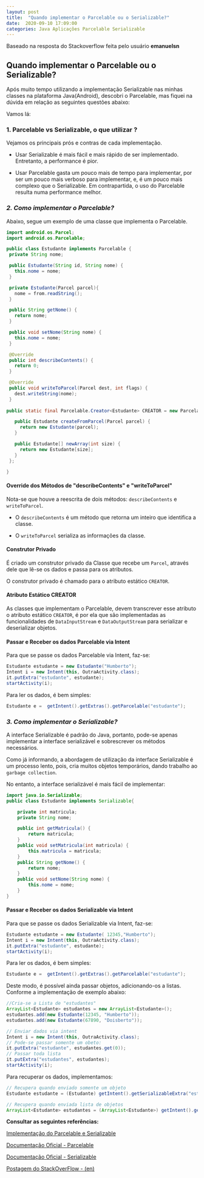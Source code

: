 ```yaml
---
layout: post
title:  "Quando implementar o Parcelable ou o Serializable?"
date:  2020-09-10 17:09:00
categories: Java Aplicações Parcelable Serializable
---
```


Baseado na resposta do Stackoverflow feita pelo usuário **emanuelsn**

[Stackoverflow]: https://pt.stackoverflow.com/questions/38492/quando-e-como-implementar-o-parcelable-vs-serializable/38509#38509



## Quando implementar o Parcelable ou o Serializable?

Após muito tempo utilizando a implementação Serializable nas minhas classes na plataforma Java(Android), descobri o Parcelable, mas fiquei na dúvida em relação as seguintes questões abaixo:

Vamos lá:

### 1. Parcelable vs Serializable, o que utilizar ? 

Vejamos os principais prós e contras de cada implementação. 

* Usar Serializable é mais fácil e mais rápido de ser implementado. Entretanto, a performance é pior. 

* Usar Parcelable gasta um pouco mais de tempo para implementar, por ser um pouco mais verboso para implementar, e, é um pouco mais complexo que o Serializable. Em contrapartida, o uso do Parcelable resulta numa performance melhor.

### *2. Como implementar o Parcelable?*

Abaixo, segue um exemplo de uma classe que implementa o Parcelable.

```java
import android.os.Parcel;
import android.os.Parcelable;

public class Estudante implements Parcelable {
 private String nome;

 public Estudante(String id, String nome) {
   this.nome = nome;
 }

 private Estudante(Parcel parcel){
   nome = from.readString();
 }

 public String getNome() {
   return nome;
 }

 public void setNome(String nome) {
   this.nome = nome;
 }

 @Override
 public int describeContents() {
   return 0;
 }

 @Override
 public void writeToParcel(Parcel dest, int flags) {
   dest.writeString(nome); 
 }
    
public static final Parcelable.Creator<Estudante> CREATOR = new Parcelable.Creator<ClientEstudante>() {

   public Estudante createFromParcel(Parcel parcel) {
     return new Estudante(parcel);
   }

   public Estudante[] newArray(int size) {
     return new Estudante[size];
   }
 };

}
```



#### Override dos Métodos de "describeContents" e "writeToParcel"

Nota-se que houve a reescrita de dois métodos: `describeContents` e `writeToParcel`. 

* O `describeContents` é um método que retorna um inteiro que identifica a classe. 

* O `writeToParcel`  serializa as informações da classe. 

#### Construtor Privado

É criado um construtor privado da Classe que recebe um `Parcel`, através dele que lê-se os dados e passa para os atributos.

O construtor privado é chamado para o atributo estático `CREATOR`.

#### Atributo Estático CREATOR

As classes que implementam o Parcelable, devem transcrever esse atributo o atributo estático `CREATOR`, é por ela que são implementadas as funcionalidades de `DataInputStream` e `DataOutputStream` para serializar e deserializar objetos. 

#### Passar e Receber os dados Parcelable via Intent

Para que se passe os dados Parcelable via Intent, faz-se:

```java
Estudante estudante = new Estudante("Humberto");
Intent i = new Intent(this, OutraActivity.class);
it.putExtra("estudante", estudante);
startActivity(i);
```

Para ler os dados, é bem simples:

```java
Estudante e =  getIntent().getExtras().getParcelable("estudante");
```



### *3. Como implementar o Serializable?*

A interface Serializable é padrão do Java, portanto, pode-se apenas implementar a interface serializável e sobrescrever os métodos necessários.

Como já informando,  a abordagem de utilização da interface Serializable é um processo lento, pois, cria muitos objetos temporários, dando trabalho ao `garbage collection`.

 No entanto, a interface serializável é mais fácil de implementar:

```java
import java.io.Serializable;
public class Estudante implements Serializable{

    private int matricula;
    private String nome;

    public int getMatricula() {
        return matricula;
    }
    public void setMatricula(int matricula) {
        this.matricula = matricula;
    }
    public String getNome() {
        return nome;
    }
    public void setNome(String nome) {
        this.nome = nome;
    }
}
```

#### Passar e Receber os dados Serializable via Intent

Para que se passe os dados Serializable via Intent, faz-se:

```java
Estudante estudante = new Estudante( 12345,"Humberto");
Intent i = new Intent(this, OutraActivity.class);
it.putExtra("estudante", estudante);
startActivity(i);
```

Para ler os dados, é bem simples:

```java
Estudante e =  getIntent().getExtras().getParcelable("estudante");
```

Deste modo, é possível ainda passar objetos, adicionando-os a listas. Conforme a implementação de exemplo abaixo:

```java
//Cria-se a Lista de "estudantes"
ArrayList<Estudante> estudantes = new ArrayList<Estudante>();
estudantes.add(new Estudante(12345, "Humberto"));
estudantes.add(new Estudante(67890, "Doisberto"));

// Enviar dados via intent
Intent i = new Intent(this, OutraActivity.class);
// Pode-se passar somente um obeto: 
it.putExtra("estudante", estudantes.get(0)); 
// Passar toda lista
it.putExtra("estudantes", estudantes); 
startActivity(i);
```

Para recuperar os dados, implementamos: 

```java
// Recupera quando enviado somente um objeto
Estudante estudante = (Estudante) getIntent().getSerializableExtra("estudante");

// Recupera quando enviada lista de objetos
ArrayList<Estudante> estudantes = (ArrayList<Estudante>) getIntent().getSerializableExtra("estudantes");
```



**Consultar as seguintes referências:**

[Implementação do Parcelable e Serializable](http://www.developerphil.com/parcelable-vs-serializable/)

[Documentação Oficial - Parcelable](http://developer.android.com/reference/android/os/Parcelable.html)

[Documentação Oficial - Serializable](http://developer.android.com/reference/java/io/Serializable.html)

[Postagem do StackOverFlow - (en)](https://stackoverflow.com/questions/3323074/android-difference-between-parcelable-and-serializable)